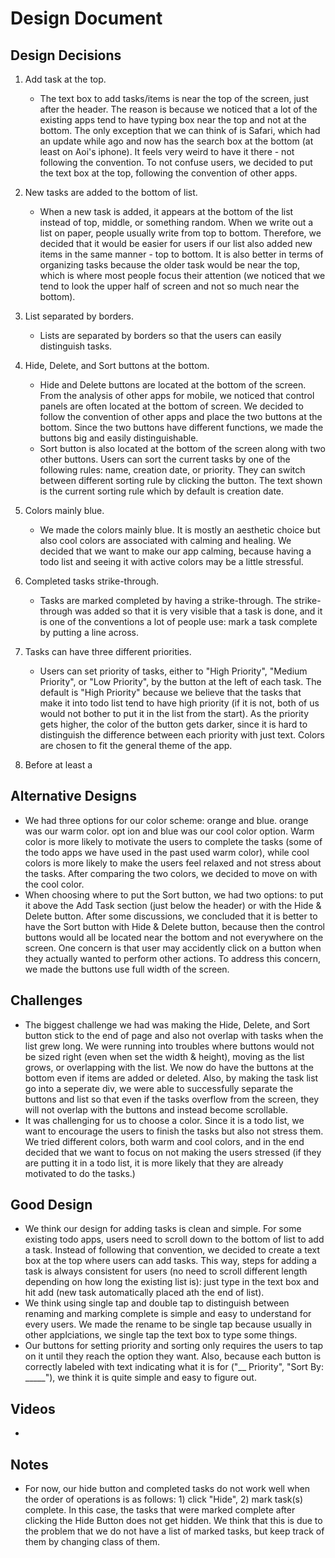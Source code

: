 # Design Document
## Design Decisions
1. Add task at the top.
   - The text box to add tasks/items is near the top of the screen, 
   just after the header. The reason is because we noticed that a lot of the
   existing apps tend to have typing box near the top and not at the bottom.
   The only exception that we can think of is Safari, which had an update while 
   ago and now has the search box at the bottom (at least on Aoi's iphone). 
   It feels very weird to have it there - not following the convention.
   To not confuse users, we decided to put the text box at the top,
   following the convention of other apps.

2. New tasks are added to the bottom of list.
   - When a new task is added, it appears at the bottom of the list instead of top,
   middle, or something random. When we write out a list on paper, people usually
   write from top to bottom. Therefore, we decided that it would be easier for users
   if our list also added new items in the same manner - top to bottom. It
   is also better in terms of organizing tasks because the older task would be near the
   top, which is where most people focus their attention (we noticed that we tend to look the upper half of
   screen and not so much near the bottom). 
   
3. List separated by borders.
   - Lists are separated by borders so that the users can easily distinguish tasks.

4. Hide, Delete, and Sort buttons at the bottom.
    - Hide and Delete buttons are located at the bottom of the screen. From the analysis
   of other apps for mobile, we noticed that control panels are often located at the bottom
   of screen. We decided to follow the convention of other apps and place the two
   buttons at the bottom. Since the two buttons have different functions, we made the buttons 
   big and easily distinguishable.
    - Sort button is also located at the bottom of the screen along with two other buttons. 
	 Users can sort the current tasks by one of the following rules: name, creation date, or priority. They can switch between different sorting rule by clicking the button. The text shown is the current sorting rule which by default is creation date.   

5. Colors mainly blue.
   - We made the colors mainly blue. It is mostly an aesthetic choice but also cool colors are 
     associated with calming and healing. We decided that we want to make our app calming, because
     having a todo list and seeing it with active colors may be a little stressful.
     
6. Completed tasks strike-through.
   - Tasks are marked completed by having a strike-through. The strike-through was added so that 
     it is very visible that a task is done, and it is one of the conventions a lot of people use:
     mark a task complete by putting a line across.

7. Tasks can have three different priorities.
   - Users can set priority of tasks, either to "High Priority", "Medium Priority", or "Low Priority",
     by the button at the left of each task. The default is "High Priority" because we believe that
     the tasks that make it into todo list tend to have high priority (if it is not, both of us would not 
     bother to put it in the list from the start). As the priority gets higher, the color of the button gets
     darker, since it is hard to distinguish the difference between each priority with just text. Colors
     are chosen to fit the general theme of the app.

8. Before at least a  

## Alternative Designs
   - We had three options for our color scheme: orange and blue. orange was our warm color.
     opt ion and blue was our cool color option. Warm color is more likely to motivate the
     users to complete the tasks (some of the todo apps we have used in the past used warm color), 
     while cool colors is more likely to make the users feel relaxed and not stress about the tasks. 
     After comparing the two colors, we decided to move on with the cool color.  
   - When choosing where to put the Sort button, we had two options: to put it above the Add Task section 
     (just below the header) or with the Hide & Delete button. After some discussions, we concluded that it is 
     better to have the Sort button with Hide & Delete button, because then the control buttons would all be located
     near the bottom and not everywhere on the screen. One concern is that user may accidently click on a button
     when they actually wanted to perform other actions. To address this concern, we made the buttons use
     full width of the screen.

## Challenges
   - The biggest challenge we had was making the Hide, Delete, and Sort button stick to the
     end of page and also not overlap with tasks when the list grew long. We were running into troubles 
     where buttons would not be sized right (even when set the width & height), moving as the list grows, 
     or overlapping with the list. We now do have the buttons at the bottom even if items are added or deleted. Also,
     by making the task list go into a seperate div, we were able to successfully separate the buttons and list 
     so that even if the tasks overflow from the screen, they will not overlap with the buttons and instead become scrollable.
   - It was challenging for us to choose a color. Since it is a todo list, we want to encourage the 
     users to finish the tasks but also not stress them. We tried different colors, both warm and 
     cool colors, and in the end decided that we want to focus on not making the users stressed (if 
     they are putting it in a todo list, it is more likely that they are already motivated to do the
     tasks.)
     
## Good Design
   - We think our design for adding tasks is clean and simple. For some existing todo apps, users 
     need to scroll down to the bottom of list to add a task. Instead of following that convention,
     we decided to create a text box at the top where users can add tasks. This way, steps for adding 
     a task is always consistent for users (no need to scroll different length depending on how long the
     existing list is): just type in the text box and hit add (new task automatically placed ath the end
     of list). 
   - We think using single tap and double tap to distinguish between renaming and marking complete is simple and easy to understand for every users. We made the rename to be single tap because usually in other applciations, we single tap the text box to type some things. 
   - Our buttons for setting priority and sorting only requires the users to tap on it until they reach the option
     they want. Also, because each button is correctly labeled with text indicating what it is for ("__ Priority", 
     "Sort By: _____"), we think it is quite simple and easy to figure out.

## Videos
   - 
## Notes
   - For now, our hide button and completed tasks do not work well when the order of operations is as follows: 1) click "Hide", 2) mark task(s) complete. In this case, the tasks that were marked complete after clicking the Hide Button does not get hidden. We think that this is due to the problem that we do not have a list of marked tasks, but keep track of them by changing class of them.
 